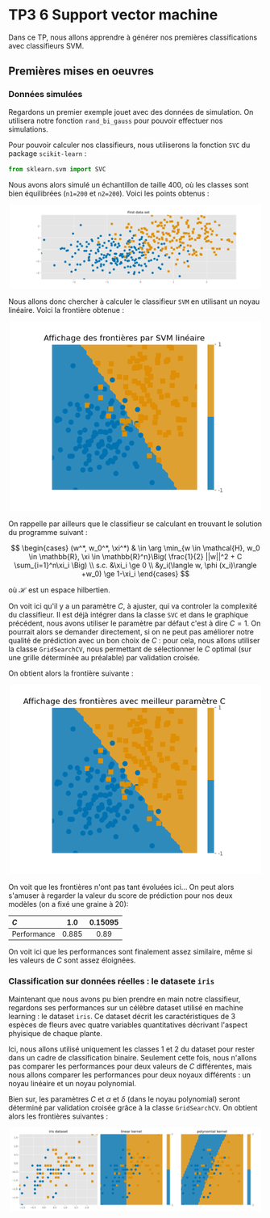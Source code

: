 # TP3 6 Support vector machine


Dans ce TP, nous allons apprendre à générer nos premières classifications avec classifieurs SVM. 


## Premières mises en oeuvres

### Données simulées

Regardons un premier exemple jouet avec des données de simulation. On utilisera notre fonction `rand_bi_gauss` pour pouvoir effectuer nos simulations.

Pour pouvoir calculer nos classifieurs, nous utiliserons la fonction `SVC` du package `scikit-learn` : 

```python
from sklearn.svm import SVC
```

Nous avons alors simulé un échantillon de taille 400, où les classes sont bien équilibrées (`n1=200` et `n2=200`). Voici les points obtenus : 

<p align="center">
  <img src="./plot/simulation.png" width="500" title="Visualisation de la Simulation">
</p>


Nous allons donc chercher à calculer le classifieur `SVM` en utilisant un noyau linéaire. Voici la frontière obtenue : 

<p align="center">
  <img src="./plot/sim_frontiere.png" width="500" title="Visualisation de la frontière">
</p>


On rappelle par ailleurs que le classifieur se calculant en trouvant le solution du programme suivant : 

$$
\begin{cases} 
(w^*, w_0^*, \xi^*) & \in \arg \min_{w \in \mathcal{H}, w_0 \in \mathbb{R}, \xi \in \mathbb{R}^n}\Big( \frac{1}{2} ||w||^2 + C \sum_{i=1}^n\xi_i \Big) \\
s.c. &\xi_i \ge 0 \\
&y_i(\langle w, \phi (x_i)\rangle +w_0) \ge 1-\xi_i
\end{cases}
$$

où $\mathcal{H}$ est un espace hilbertien. 

On voit ici qu'il y a un paramètre $C$, à ajuster,  qui va controler la complexité du classifieur. Il est déjà intégrer dans la classe `SVC` et dans le graphique précédent, nous avons utiliser le paramètre par défaut c'est à dire $C=1$. On pourrait alors se demander directement, si on ne peut pas améliorer notre qualité de prédiction avec un bon choix de $C$ : pour cela, nous allons utiliser la classe `GridSearchCV`, nous permettant de sélectionner le $C$ optimal (sur une grille déterminée au préalable) par validation croisée.

On obtient alors la frontière suivante :

<p align="center">
  <img src="./plot/best_sim.png" width="500" title="Visualisation de la meilleure frontière">
</p>

On voit que les frontières n'ont pas tant évoluées ici... On peut alors s'amuser à regarder la valeur du score de prédiction pour nos deux modèles (on a fixé une graine à 20):

| $C$  |1.0    | 0.15095 |
| :------------|:-------------:| :-------------:|
| Performance  |   0.885 | 0.89 |


On voit  ici que les performances sont finalement assez similaire, même si les valeurs de $C$ sont assez éloignées.


### Classification sur données réelles : le datasete `iris`


Maintenant que nous avons pu bien prendre en main notre classifieur, regardons ses performances sur un célèbre dataset utilisé en machine learning : le dataset `iris`. Ce dataset décrit les caractéristiques de 3 espèces de fleurs avec quatre variables quantitatives décrivant l'aspect phyisique de chaque plante.


Ici, nous allons utilisé uniquement les classes 1 et 2 du dataset pour rester dans un cadre de classification binaire. Seulement cette fois, nous n'allons pas comparer les performances pour deux valeurs de $C$ différentes, mais nous allons comparer les performances pour deux noyaux différents : un noyau linéaire et un noyau polynomial.

Bien sur, les paramètres $C$ et $\alpha$ et $\delta$ (dans le noyau polynomial) seront déterminé par validation croisée grâce à la classe `GridSearchCV`. On obtient alors les frontières suivantes :

<p align="center">
  <img src="./plot/iris_front.png" width="500" title="Comparaison des frontières">
</p>









